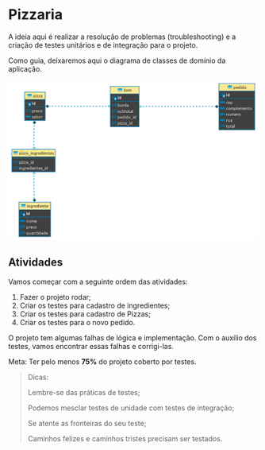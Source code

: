 # Pizzaria

A ideia aqui é realizar a resolução de problemas (troubleshooting) e a criação de testes unitários e de integração para
o projeto.

Como guia, deixaremos aqui o diagrama de classes de domínio da aplicação.

![diagramas](diagrama.png)


## Atividades

Vamos começar com a seguinte ordem das atividades:

1. Fazer o projeto rodar;
2. Criar os testes para cadastro de ingredientes;
3. Criar os testes para cadastro de Pizzas;
4. Criar os testes para o novo pedido.

O projeto tem algumas falhas de lógica e implementação. Com o auxílio dos testes, 
vamos encontrar essas falhas e corrigi-las.

Meta: Ter pelo menos **75%** do projeto coberto por testes.

> Dicas:
> 
> Lembre-se das práticas de testes;
> 
> Podemos mesclar testes de unidade com testes de integração;
> 
> Se atente as fronteiras do seu teste;
> 
> Caminhos felizes e caminhos tristes precisam ser testados.
> 